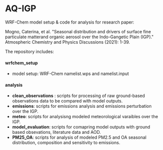 # AQ-IGP
WRF-Chem model setup & code for analysis for research paper:

 Mogno, Caterina, et al. "Seasonal distribution and drivers of surface fine particulate matterand organic aerosol over the Indo-Gangetic Plain (IGP)." Atmospheric Chemistry and Physics Discussions (2021): 1-39.

The repository includes:
    
#### wrfchem_setup
 - model setup: WRF-Chem namelist.wps and namelist.input
    
#### analysis
 - **clean_observations** : scripts for processing of raw ground-based observations data to be compared with model outputs.
 - **emissions**: scripts for emissions analysis and emissions perturbation over the IGP.
 - **meteo**: scripts for analysisng modeled meteorological varaibles over the IGP.
 - **model_evaluation**: scripts for comapring model outputs with ground based obsevations, literature data and AOD.
 - **PM25_OA**: scripts for analysis of modeled PM2.5 and OA seasonal distribution, composition and sensitivity to emissions.

  
 
